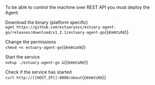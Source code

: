 To be able to control the machine over REST API you must deploy the Agent.

Download the binary (platform specific)    
`wget https://github.com/estuaryoss/estuary-agent-go/releases/download/v1.2.1/estuary-agent-go`{{execute}}

Change the permissions  
`chmod +x estuary-agent-go`{{execute}}

Start the service  
`nohup ./estuary-agent-go &`{{execute}}

Check if the service has started  
`curl http://[[HOST_IP]]:8080/about`{{execute}}

